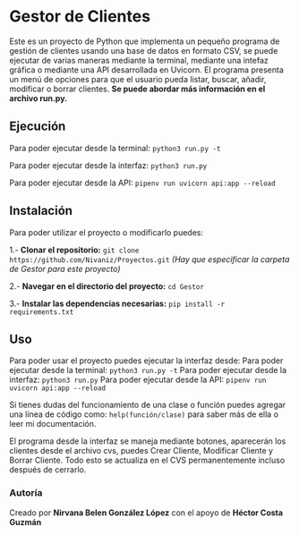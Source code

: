 # Gestor de Clientes

Este es un proyecto de Python que implementa un pequeño programa de gestión de clientes usando una base de datos
en formato CSV,  se puede ejecutar de varias maneras mediante la terminal, mediante una intefaz gráfica o mediante una API desarrollada en Uvicorn. El programa presenta un menú de opciones para que el usuario pueda listar, buscar, añadir, modificar o borrar clientes. **Se puede abordar más información en el archivo run.py.**

## Ejecución

Para poder ejecutar desde la terminal: `python3 run.py -t`

Para poder ejecutar desde la interfaz: `python3 run.py`

Para poder ejecutar desde la API: `pipenv run uvicorn api:app --reload`

## Instalación

Para poder utilizar el proyecto o modificarlo puedes:

1.- **Clonar el repositorio:**
`git clone https://github.com/Nivaniz/Proyectos.git`
*(Hay que especificar la carpeta de Gestor para este proyecto)*

2.- **Navegar en el directorio del proyecto:**
`cd Gestor`

3.- **Instalar las dependencias necesarias:**
`pip install -r requirements.txt`

## Uso

Para poder usar el proyecto puedes ejecutar la interfaz desde:
Para poder ejecutar desde la terminal: `python3 run.py -t`
Para poder ejecutar desde la interfaz: `python3 run.py`
Para poder ejecutar desde la API: `pipenv run uvicorn api:app --reload`

Si tienes dudas del funcionamiento de una clase o función puedes agregar una línea de código como: 
`help(función/clase)` para saber más de ella o leer mi documentación.

El programa desde la interfaz se maneja mediante botones, aparecerán los clientes desde el archivo cvs, puedes
Crear Cliente, Modificar Cliente y Borrar Cliente. Todo esto se actualiza en el CVS permanentemente incluso después
de cerrarlo.

### Autoría

Creado por **Nirvana Belen González López** con el apoyo de **Héctor Costa Guzmán**
